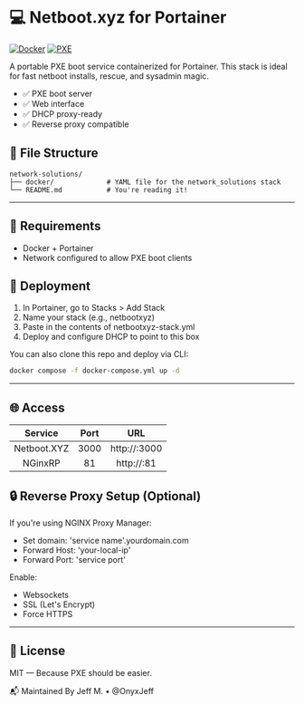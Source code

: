 # 💻 Netboot.xyz for Portainer

[![Docker](https://img.shields.io/badge/Docker-Netboot-blue?logo=docker)](https://hub.docker.com/r/linuxserver/netbootxyz)
[![PXE](https://img.shields.io/badge/PXE-Booting-lightgrey)](https://netboot.xyz/)

A portable PXE boot service containerized for Portainer. This stack is ideal for fast netboot installs, rescue, and sysadmin magic.

- ✅ PXE boot server
- ✅ Web interface
- ✅ DHCP proxy-ready
- ✅ Reverse proxy compatible

## 📁 File Structure
```text
network-solutions/
├── docker/             # YAML file for the network_solutions stack
└── README.md           # You're reading it!
```
---

## 🔧 Requirements
- Docker + Portainer
- Network configured to allow PXE boot clients

## 🚀 Deployment

1. In Portainer, go to Stacks > Add Stack
2. Name your stack (e.g., netbootxyz)
3. Paste in the contents of netbootxyz-stack.yml
4. Deploy and configure DHCP to point to this box

You can also clone this repo and deploy via CLI:

```bash
docker compose -f docker-compose.yml up -d
```
---

## 🌐 Access
| Service     | Port | URL                   |
|:---:        |:---: |:---:                  |
| Netboot.XYZ | 3000 | http://<your-ip>:3000 |
| NGinxRP     | 81   | http://<your-ip>:81   |

## 🔒 Reverse Proxy Setup (Optional)
If you're using NGINX Proxy Manager:
- Set domain: 'service name'.yourdomain.com
- Forward Host: 'your-local-ip'
- Forward Port: 'service port'

Enable:
- Websockets
- SSL (Let's Encrypt)
- Force HTTPS

---

## 📜 License
MIT — Because PXE should be easier.

📬 Maintained By
Jeff M. • @OnyxJeff
